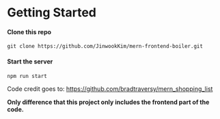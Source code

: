 # Getting Started

#### Clone this repo
```
git clone https://github.com/JinwookKim/mern-frontend-boiler.git
```

#### Start the server
```bash
npm run start
```

Code credit goes to: https://github.com/bradtraversy/mern_shopping_list    

**Only difference that this project only includes the frontend part of the code.**
